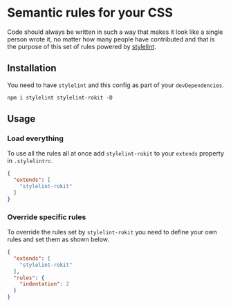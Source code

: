 # Semantic rules for your CSS

Code should always be written in such a way that makes it look like a single
person wrote it, no matter how many people have contributed and that is the
purpose of this set of rules powered by
[stylelint](https://github.com/stylelint/stylelint).

## Installation

You need to have `stylelint` and this config as part of your `devDependencies`.

`npm i stylelint stylelint-rokit -D`

## Usage

### Load everything

To use all the rules all at once add `stylelint-rokit` to your
`extends` property in `.stylelintrc`.

```json
{
  "extends": [
    "stylelint-rokit"
  ]
}
```

### Override specific rules

To override the rules set by `stylelint-rokit` you need to define your
own rules and set them as shown below.

```json
{
  "extends": [
    "stylelint-rokit"
  ],
  "rules": {
    "indentation": 2
  }
}
```
